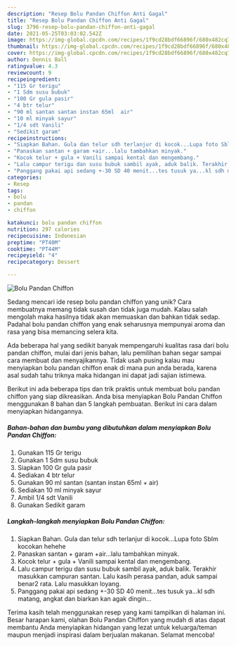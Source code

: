 ```yaml
---
description: "Resep Bolu Pandan Chiffon Anti Gagal"
title: "Resep Bolu Pandan Chiffon Anti Gagal"
slug: 3796-resep-bolu-pandan-chiffon-anti-gagal
date: 2021-05-25T03:03:02.542Z
image: https://img-global.cpcdn.com/recipes/1f9cd28bdf66896f/680x482cq70/bolu-pandan-chiffon-foto-resep-utama.jpg
thumbnail: https://img-global.cpcdn.com/recipes/1f9cd28bdf66896f/680x482cq70/bolu-pandan-chiffon-foto-resep-utama.jpg
cover: https://img-global.cpcdn.com/recipes/1f9cd28bdf66896f/680x482cq70/bolu-pandan-chiffon-foto-resep-utama.jpg
author: Dennis Ball
ratingvalue: 4.3
reviewcount: 9
recipeingredient:
- "115 Gr terigu"
- "1 Sdm susu bubuk"
- "100 Gr gula pasir"
- "4 btr telur"
- "90 ml santan santan instan 65ml  air"
- "10 ml minyak sayur"
- "1/4 sdt Vanili"
- "Sedikit garam"
recipeinstructions:
- "Siapkan Bahan. Gula dan telur sdh terlanjur di kocok...Lupa foto Sblm kocokan hehehe"
- "Panaskan santan + garam +air...lalu tambahkan minyak."
- "Kocok telur + gula + Vanili sampai kental dan mengembang."
- "Lalu campur terigu dan susu bubuk sambil ayak, aduk balik. Terakhir masukkan campuran santan. Lalu kasih perasa pandan, aduk sampai benar2 rata. Lalu masukkan loyang."
- "Panggang pakai api sedang +-30 SD 40 menit...tes tusuk ya...kl sdh matang, angkat dan biarkan kan agak dingin..."
categories:
- Resep
tags:
- bolu
- pandan
- chiffon

katakunci: bolu pandan chiffon 
nutrition: 297 calories
recipecuisine: Indonesian
preptime: "PT40M"
cooktime: "PT44M"
recipeyield: "4"
recipecategory: Dessert

---
```



![Bolu Pandan Chiffon](https://img-global.cpcdn.com/recipes/1f9cd28bdf66896f/680x482cq70/bolu-pandan-chiffon-foto-resep-utama.jpg)

Sedang mencari ide resep bolu pandan chiffon yang unik? Cara membuatnya memang tidak susah dan tidak juga mudah. Kalau salah mengolah maka hasilnya tidak akan memuaskan dan bahkan tidak sedap. Padahal bolu pandan chiffon yang enak seharusnya mempunyai aroma dan rasa yang bisa memancing selera kita.



Ada beberapa hal yang sedikit banyak mempengaruhi kualitas rasa dari bolu pandan chiffon, mulai dari jenis bahan, lalu pemilihan bahan segar sampai cara membuat dan menyajikannya. Tidak usah pusing kalau mau menyiapkan bolu pandan chiffon enak di mana pun anda berada, karena asal sudah tahu triknya maka hidangan ini dapat jadi sajian istimewa.


Berikut ini ada beberapa tips dan trik praktis untuk membuat bolu pandan chiffon yang siap dikreasikan. Anda bisa menyiapkan Bolu Pandan Chiffon menggunakan 8 bahan dan 5 langkah pembuatan. Berikut ini cara dalam menyiapkan hidangannya.

<!--inarticleads1-->

##### Bahan-bahan dan bumbu yang dibutuhkan dalam menyiapkan Bolu Pandan Chiffon:

1. Gunakan 115 Gr terigu
1. Gunakan 1 Sdm susu bubuk
1. Siapkan 100 Gr gula pasir
1. Sediakan 4 btr telur
1. Gunakan 90 ml santan (santan instan 65ml + air)
1. Sediakan 10 ml minyak sayur
1. Ambil 1/4 sdt Vanili
1. Gunakan Sedikit garam




<!--inarticleads2-->

##### Langkah-langkah menyiapkan Bolu Pandan Chiffon:

1. Siapkan Bahan. Gula dan telur sdh terlanjur di kocok...Lupa foto Sblm kocokan hehehe
1. Panaskan santan + garam +air...lalu tambahkan minyak.
1. Kocok telur + gula + Vanili sampai kental dan mengembang.
1. Lalu campur terigu dan susu bubuk sambil ayak, aduk balik. Terakhir masukkan campuran santan. Lalu kasih perasa pandan, aduk sampai benar2 rata. Lalu masukkan loyang.
1. Panggang pakai api sedang +-30 SD 40 menit...tes tusuk ya...kl sdh matang, angkat dan biarkan kan agak dingin...




Terima kasih telah menggunakan resep yang kami tampilkan di halaman ini. Besar harapan kami, olahan Bolu Pandan Chiffon yang mudah di atas dapat membantu Anda menyiapkan hidangan yang lezat untuk keluarga/teman maupun menjadi inspirasi dalam berjualan makanan. Selamat mencoba!
